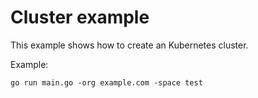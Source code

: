 # Cluster example

This example shows how to create an Kubernetes cluster.

Example: 

```
go run main.go -org example.com -space test
```